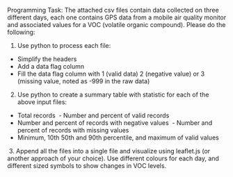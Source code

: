 Programming Task: The attached csv files contain data collected on three different days, each one contains GPS data from a mobile air quality monitor and associated values for a VOC (volatile organic compound). Please do the following: 

1. Use python to process each file: 
- Simplify the headers  
- Add a data flag column  
- Fill the data flag column with 1 (valid data) 2 (negative value) or 3 (missing value, noted as -999 in the raw data) 

2. Use python to create a summary table with statistic for each of the above input files:  
- Total records  - Number and percent of valid records  
- Number and percent of records with negative values 
 - Number and percent of records with missing values  
- Minimum, 10th 50th and 90th percentile, and maximum of valid values 

 3. Append all the files into a single file and visualize using leaflet.js (or another approach of your choice). Use different colours for each day, and different sized symbols to show changes in VOC levels. 
